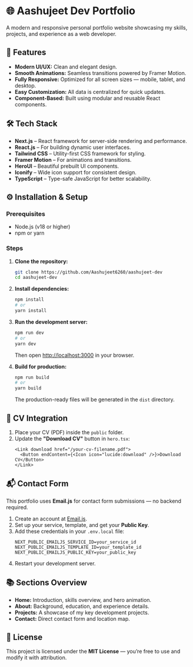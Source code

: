 # 🌐 Aashujeet Dev Portfolio

A modern and responsive personal portfolio website showcasing my skills, projects, and experience as a web developer.

## 🚀 Features

- **Modern UI/UX:** Clean and elegant design.
- **Smooth Animations:** Seamless transitions powered by Framer Motion.
- **Fully Responsive:** Optimized for all screen sizes — mobile, tablet, and desktop.
- **Easy Customization:** All data is centralized for quick updates.
- **Component-Based:** Built using modular and reusable React components.

## 🛠️ Tech Stack

- **Next.js** – React framework for server-side rendering and performance.
- **React.js** – For building dynamic user interfaces.
- **Tailwind CSS** – Utility-first CSS framework for styling.
- **Framer Motion** – For animations and transitions.
- **HeroUI** – Beautiful prebuilt UI components.
- **Iconify** – Wide icon support for consistent design.
- **TypeScript** – Type-safe JavaScript for better scalability.

## ⚙️ Installation & Setup

### Prerequisites
- Node.js (v18 or higher)
- npm or yarn

### Steps

1. **Clone the repository:**
   ```bash
   git clone https://github.com/Aashujeet6260/aashujeet-dev
   cd aashujeet-dev
   ```

2. **Install dependencies:**
   ```bash
   npm install
   # or
   yarn install
   ```

3. **Run the development server:**
   ```bash
   npm run dev
   # or
   yarn dev
   ```
   Then open [http://localhost:3000](http://localhost:3000) in your browser.

4. **Build for production:**
   ```bash
   npm run build
   # or
   yarn build
   ```
   The production-ready files will be generated in the `dist` directory.

## 📄 CV Integration

1. Place your CV (PDF) inside the `public` folder.
2. Update the **"Download CV"** button in `hero.tsx`:
   ```tsx
   <Link download href="/your-cv-filename.pdf">
     <Button endContent={<Icon icon="lucide:download" />}>Download CV</Button>
   </Link>
   ```

## 📬 Contact Form

This portfolio uses **Email.js** for contact form submissions — no backend required.

1. Create an account at [Email.js](https://www.emailjs.com/).
2. Set up your service, template, and get your **Public Key**.
3. Add these credentials in your `.env.local` file:
   ```
   NEXT_PUBLIC_EMAILJS_SERVICE_ID=your_service_id
   NEXT_PUBLIC_EMAILJS_TEMPLATE_ID=your_template_id
   NEXT_PUBLIC_EMAILJS_PUBLIC_KEY=your_public_key
   ```
4. Restart your development server.

## 📚 Sections Overview

- **Home:** Introduction, skills overview, and hero animation.
- **About:** Background, education, and experience details.
- **Projects:** A showcase of my key development projects.
- **Contact:** Direct contact form and location map.

## 🪪 License

This project is licensed under the **MIT License** — you’re free to use and modify it with attribution.
